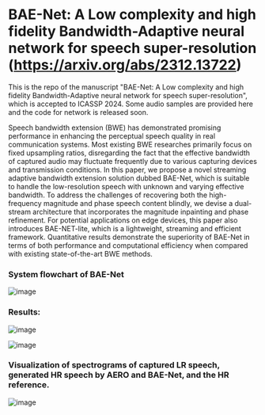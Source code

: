 # BAE-Net: A Low complexity and high fidelity Bandwidth-Adaptive neural network for speech super-resolution (https://arxiv.org/abs/2312.13722)
This is the repo of the manuscript "BAE-Net: A Low complexity and high fidelity Bandwidth-Adaptive neural network for speech super-resolution", which is accepted to ICASSP 2024. Some audio samples are provided here and the code for network is released soon.

 Speech bandwidth extension (BWE) has demonstrated promising performance in enhancing the perceptual speech quality in real communication systems. Most existing BWE researches primarily focus on fixed upsampling ratios, disregarding the fact that the effective bandwidth of captured audio may fluctuate frequently due to various capturing devices and transmission conditions. In this paper, we propose a novel streaming adaptive bandwidth extension solution dubbed BAE-Net, which is suitable to handle the low-resolution speech with unknown and varying effective bandwidth. To address the challenges of recovering both the high-frequency magnitude and phase speech content blindly, we devise a dual-stream architecture that incorporates the magnitude inpainting and phase refinement. For potential applications on edge devices, this paper also introduces BAE-NET-lite, which is a lightweight, streaming and efficient framework. Quantitative results demonstrate the superiority of BAE-Net in terms of both performance and computational efficiency when compared with existing state-of-the-art BWE methods.

 
### System flowchart of BAE-Net
![image](https://github.com/yuguochencuc/BAE-Net/assets/51236251/3738cc0f-46e8-4833-9f0b-294e6654fd85)



### Results:
![image](https://github.com/yuguochencuc/BAE-Net/assets/51236251/43a9fa0a-0af2-406a-9f41-dd464fff3d44)

![image](https://github.com/yuguochencuc/BAE-Net/assets/51236251/af0b86fc-b6d4-44b8-ae09-41922d9f1eb7)


### Visualization of spectrograms of captured LR speech, generated HR speech by AERO and BAE-Net, and the HR reference.

![image](https://github.com/yuguochencuc/BAE-Net/assets/51236251/d2415f51-606a-45bb-8561-e89a71c2d5d5)


